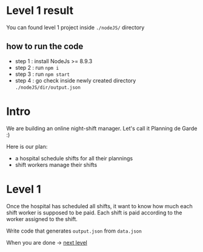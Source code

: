 # Level 1 result
You can found level 1 project inside `./nodeJS/` directory
## how to run the code

 - step 1 : install NodeJs >= 8.9.3
 - step 2 : run `npm i`
 - step 3 : run `npm start`
 - step 4 : go check inside newly created directory `./nodeJS/dir/output.json`

# Intro

We are building an online night-shift manager. Let's call it Planning de Garde :)

Here is our plan:
- a hospital schedule shifts for all their plannings
- shift workers manage their shifts

# Level 1

Once the hospital has scheduled all shifts, it want to know how much each shift worker is supposed to be paid.
Each shift is paid according to the worker assigned to the shift.

Write code that generates `output.json` from `data.json`

When you are done -> [next level](https://github.com/honestica/backend-jobs/tree/master/level2)